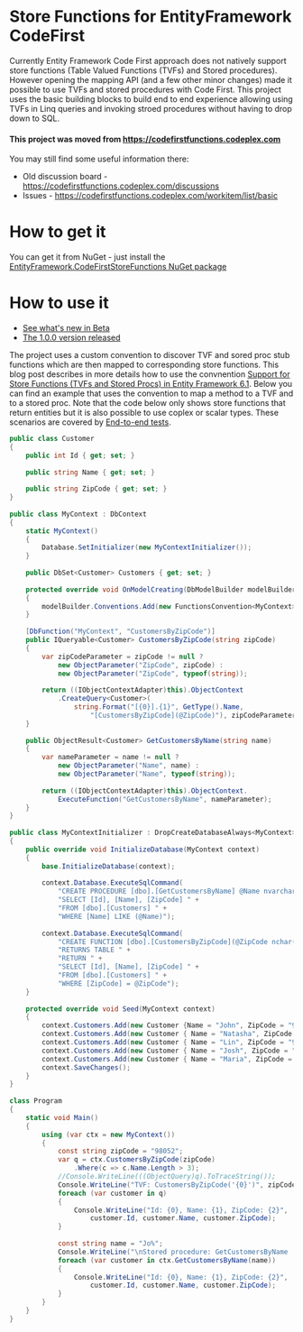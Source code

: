 # Store Functions for EntityFramework CodeFirst

Currently Entity Framework Code First approach does not natively support store functions (Table Valued Functions (TVFs) and Stored procedures). However opening the mapping API (and a few other minor changes) made it possible to use TVFs and stored procedures with Code First. This project uses the basic building blocks to build end to end experience allowing using TVFs in Linq queries and invoking stroed procedures without having to drop down to SQL. 

#### This project was moved from https://codefirstfunctions.codeplex.com

You may still find some useful information there:

 - Old discussion board - https://codefirstfunctions.codeplex.com/discussions
 - Issues - https://codefirstfunctions.codeplex.com/workitem/list/basic

# How to get it

You can get it from NuGet - just install the [EntityFramework.CodeFirstStoreFunctions NuGet package](http://www.nuget.org/packages/EntityFramework.CodeFirstStoreFunctions)

# How to use it

 - [See what's new in Beta](http://blog.3d-logic.com/2014/08/11/the-beta-version-of-store-functions-for-entityframework-6-1-1-code-first-available)
 - [The 1.0.0 version released](https://blog.3d-logic.com/2014/10/18/the-final-version-of-the-store-functions-for-entityframework-6-1-1-code-first-convention-released)

The project uses a custom convention to discover TVF and sored proc stub functions which are then mapped to corresponding store functions. This blog post describes in more details how to use the convnention [Support for Store Functions (TVFs and Stored Procs) in Entity Framework 6.1](http://blog.3d-logic.com/2014/04/09/support-for-store-functions-tvfs-and-stored-procs-in-entity-framework-6-1/). Below you can find an example that uses the convention to map a method to a TVF and to a stored proc. Note that the code below only shows store functions that return entities but it is also possible to use coplex or scalar types. These scenarios are covered by [End-to-end tests](https://github.com/moozzyk/CodeFirstFunctions/blob/master/CodeFirstStoreFunctionsTests/E2ETests.cs).

```C#
public class Customer
{
    public int Id { get; set; }
 
    public string Name { get; set; }
 
    public string ZipCode { get; set; }
}
 
public class MyContext : DbContext
{
    static MyContext()
    {
        Database.SetInitializer(new MyContextInitializer());
    }
 
    public DbSet<Customer> Customers { get; set; }
 
    protected override void OnModelCreating(DbModelBuilder modelBuilder)
    {
        modelBuilder.Conventions.Add(new FunctionsConvention<MyContext>("dbo"));
    }
 
    [DbFunction("MyContext", "CustomersByZipCode")]
    public IQueryable<Customer> CustomersByZipCode(string zipCode)
    {
        var zipCodeParameter = zipCode != null ?
            new ObjectParameter("ZipCode", zipCode) :
            new ObjectParameter("ZipCode", typeof(string));
 
        return ((IObjectContextAdapter)this).ObjectContext
            .CreateQuery<Customer>(
                string.Format("[{0}].{1}", GetType().Name, 
                    "[CustomersByZipCode](@ZipCode)"), zipCodeParameter);
    }
 
    public ObjectResult<Customer> GetCustomersByName(string name)
    {
        var nameParameter = name != null ?
            new ObjectParameter("Name", name) :
            new ObjectParameter("Name", typeof(string));
 
        return ((IObjectContextAdapter)this).ObjectContext.
            ExecuteFunction("GetCustomersByName", nameParameter);
    }
}
 
public class MyContextInitializer : DropCreateDatabaseAlways<MyContext>
{
    public override void InitializeDatabase(MyContext context)
    {
        base.InitializeDatabase(context);
 
        context.Database.ExecuteSqlCommand(
            "CREATE PROCEDURE [dbo].[GetCustomersByName] @Name nvarchar(max) AS " +
            "SELECT [Id], [Name], [ZipCode] " +
            "FROM [dbo].[Customers] " +
            "WHERE [Name] LIKE (@Name)");
 
        context.Database.ExecuteSqlCommand(
            "CREATE FUNCTION [dbo].[CustomersByZipCode](@ZipCode nchar(5)) " +
            "RETURNS TABLE " +
            "RETURN " +
            "SELECT [Id], [Name], [ZipCode] " +
            "FROM [dbo].[Customers] " + 
            "WHERE [ZipCode] = @ZipCode");
    }
 
    protected override void Seed(MyContext context)
    {
        context.Customers.Add(new Customer {Name = "John", ZipCode = "98052"});
        context.Customers.Add(new Customer { Name = "Natasha", ZipCode = "98210" });
        context.Customers.Add(new Customer { Name = "Lin", ZipCode = "98052" });
        context.Customers.Add(new Customer { Name = "Josh", ZipCode = "90210" });
        context.Customers.Add(new Customer { Name = "Maria", ZipCode = "98074" });
        context.SaveChanges();
    }
}
 
class Program
{
    static void Main()
    {
        using (var ctx = new MyContext())
        {
            const string zipCode = "98052";
            var q = ctx.CustomersByZipCode(zipCode)
                .Where(c => c.Name.Length > 3);
            //Console.WriteLine(((ObjectQuery)q).ToTraceString());
            Console.WriteLine("TVF: CustomersByZipCode('{0}')", zipCode);
            foreach (var customer in q)
            {
                Console.WriteLine("Id: {0}, Name: {1}, ZipCode: {2}", 
                    customer.Id, customer.Name, customer.ZipCode);
            }
 
            const string name = "Jo%";
            Console.WriteLine("\nStored procedure: GetCustomersByName '{0}'", name);
            foreach (var customer in ctx.GetCustomersByName(name))
            {
                Console.WriteLine("Id: {0}, Name: {1}, ZipCode: {2}", 
                    customer.Id, customer.Name, customer.ZipCode);   
            }
        }
    }
}
```

